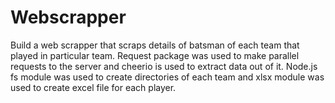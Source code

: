 # Webscrapper
Build a web scrapper that scraps details of batsman of each team that played in particular team. Request package was used to make parallel requests to the server and cheerio is used to extract data out of it. Node.js fs module was used to create directories of each team and xlsx module was used to create excel file for each player.
